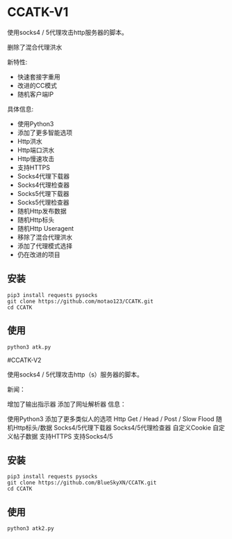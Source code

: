 # CCATK-V1

使用socks4 / 5代理攻击http服务器的脚本。

删除了混合代理洪水

 新特性:
-  快速套接字重用
-  改进的CC模式
-  随机客户端IP

 具体信息:
-  使用Python3
-  添加了更多智能选项
-  Http洪水
-  Http端口洪水
-  Http慢速攻击
-  支持HTTPS
-  Socks4代理下载器
-  Socks4代理检查器
-  Socks5代理下载器
-  Socks5代理检查器
-  随机Http发布数据
-  随机Http标头
-  随机Http Useragent
-  移除了混合代理洪水
-  添加了代理模式选择
-  仍在改进的项目

## 安装

    pip3 install requests pysocks
    git clone https://github.com/motao123/CCATK.git
    cd CCATK

## 使用

    python3 atk.py


#CCATK-V2

使用socks4 / 5代理攻击http（s）服务器的脚本。

新闻：

 增加了输出指示器
 添加了网址解析器
信息：

 使用Python3
 添加了更多类似人的选项
 Http Get / Head / Post / Slow Flood
 随机Http标头/数据
 Socks4/5代理下载器
 Socks4/5代理检查器
 自定义Cookie
 自定义帖子数据
 支持HTTPS
 支持Socks4/5

## 安装

    pip3 install requests pysocks
    git clone https://github.com/BlueSkyXN/CCATK.git
    cd CCATK

## 使用

    python3 atk2.py
